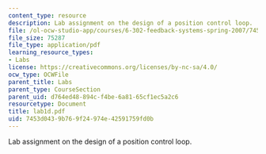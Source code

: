 ```yaml
---
content_type: resource
description: Lab assignment on the design of a position control loop.
file: /ol-ocw-studio-app/courses/6-302-feedback-systems-spring-2007/7453d0439b769f24974e42591759fd0b_lab1d.pdf
file_size: 75287
file_type: application/pdf
learning_resource_types:
- Labs
license: https://creativecommons.org/licenses/by-nc-sa/4.0/
ocw_type: OCWFile
parent_title: Labs
parent_type: CourseSection
parent_uid: d764ed48-894c-f4be-6a81-65cf1ec5a2c6
resourcetype: Document
title: lab1d.pdf
uid: 7453d043-9b76-9f24-974e-42591759fd0b
---
```

Lab assignment on the design of a position control loop.